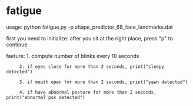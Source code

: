 # fatigue
usage: python fatigue.py -p shape_predictor_68_face_landmarks.dat

first you need to initialize: after you sit at the right place, press "p" to continue

faeture: 1. compute number of blinks every 10 seconds

         2. if eyes close for more than 2 seconds, print("sleepy detected")
         
         3. if mouth open for more than 2 seconds, print("yawn detected")
         
         4. if have abnormal posture for more than 2 seconds, print("abnormal pos detected")
